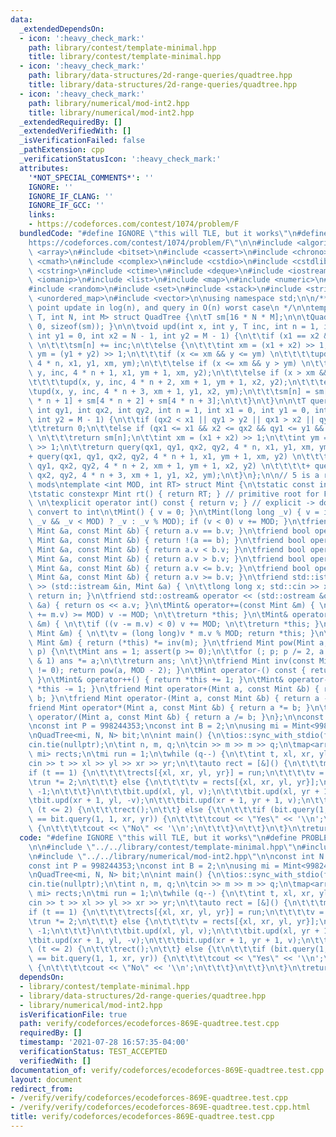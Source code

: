 ```yaml
---
data:
  _extendedDependsOn:
  - icon: ':heavy_check_mark:'
    path: library/contest/template-minimal.hpp
    title: library/contest/template-minimal.hpp
  - icon: ':heavy_check_mark:'
    path: library/data-structures/2d-range-queries/quadtree.hpp
    title: library/data-structures/2d-range-queries/quadtree.hpp
  - icon: ':heavy_check_mark:'
    path: library/numerical/mod-int2.hpp
    title: library/numerical/mod-int2.hpp
  _extendedRequiredBy: []
  _extendedVerifiedWith: []
  _isVerificationFailed: false
  _pathExtension: cpp
  _verificationStatusIcon: ':heavy_check_mark:'
  attributes:
    '*NOT_SPECIAL_COMMENTS*': ''
    IGNORE: ''
    IGNORE_IF_CLANG: ''
    IGNORE_IF_GCC: ''
    links:
    - https://codeforces.com/contest/1074/problem/F
  bundledCode: "#define IGNORE \"this will TLE, but it works\"\n#define PROBLEM \"\
    https://codeforces.com/contest/1074/problem/F\"\n\n#include <algorithm>\n#include\
    \ <array>\n#include <bitset>\n#include <cassert>\n#include <chrono>\n#include\
    \ <cmath>\n#include <complex>\n#include <cstdio>\n#include <cstdlib>\n#include\
    \ <cstring>\n#include <ctime>\n#include <deque>\n#include <iostream>\n#include\
    \ <iomanip>\n#include <list>\n#include <map>\n#include <numeric>\n#include <queue>\n\
    #include <random>\n#include <set>\n#include <stack>\n#include <string>\n#include\
    \ <unordered_map>\n#include <vector>\n\nusing namespace std;\n\n/**\n * Handles\
    \ point update in log(n), and query in O(n) worst case\n */\n\ntemplate <class\
    \ T, int N, int M> struct QuadTree {\n\tT sm[16 * N * M];\n\n\tQuadTree() { memset(sm,\
    \ 0, sizeof(sm)); }\n\n\tvoid upd(int x, int y, T inc, int n = 1, int x1 = 0,\
    \ int y1 = 0, int x2 = N - 1, int y2 = M - 1) {\n\t\tif (x1 == x2 && y1 == y2)\
    \ \n\t\t\tsm[n] += inc;\n\t\telse {\n\t\t\tint xm = (x1 + x2) >> 1;\n\t\t\tint\
    \ ym = (y1 + y2) >> 1;\n\t\t\tif (x <= xm && y <= ym) \n\t\t\t\tupd(x, y, inc,\
    \ 4 * n, x1, y1, xm, ym);\n\t\t\telse if (x <= xm && y > ym) \n\t\t\t\tupd(x,\
    \ y, inc, 4 * n + 1, x1, ym + 1, xm, y2);\n\t\t\telse if (x > xm && y > ym) \n\
    \t\t\t\tupd(x, y, inc, 4 * n + 2, xm + 1, ym + 1, x2, y2);\n\t\t\telse \n\t\t\t\
    \tupd(x, y, inc, 4 * n + 3, xm + 1, y1, x2, ym);\n\t\t\tsm[n] = sm[4 * n] + sm[4\
    \ * n + 1] + sm[4 * n + 2] + sm[4 * n + 3];\n\t\t}\n\t}\n\n\tT query(int qx1,\
    \ int qy1, int qx2, int qy2, int n = 1, int x1 = 0, int y1 = 0, int x2 = N - 1,\
    \ int y2 = M - 1) {\n\t\tif (qx2 < x1 || qy1 > y2 || qx1 > x2 || qy2 < y1) \n\t\
    \t\treturn 0;\n\t\telse if (qx1 <= x1 && x2 <= qx2 && qy1 <= y1 && y2 <= qy2)\
    \ \n\t\t\treturn sm[n];\n\t\tint xm = (x1 + x2) >> 1;\n\t\tint ym = (y1 + y2)\
    \ >> 1;\n\t\treturn query(qx1, qy1, qx2, qy2, 4 * n, x1, y1, xm, ym) \n\t\t\t\t\
    + query(qx1, qy1, qx2, qy2, 4 * n + 1, x1, ym + 1, xm, y2) \n\t\t\t\t+ query(qx1,\
    \ qy1, qx2, qy2, 4 * n + 2, xm + 1, ym + 1, x2, y2) \n\t\t\t\t+ query(qx1, qy1,\
    \ qx2, qy2, 4 * n + 3, xm + 1, y1, x2, ym);\n\t}\n};\n\n// 5 is a root of both\
    \ mods\ntemplate <int MOD, int RT> struct Mint {\n\tstatic const int mod = MOD;\n\
    \tstatic constexpr Mint rt() { return RT; } // primitive root for FFT\n\tint v;\
    \ \n\texplicit operator int() const { return v; } // explicit -> don't silently\
    \ convert to int\n\tMint() { v = 0; }\n\tMint(long long _v) { v = int((-MOD <=\
    \ _v && _v < MOD) ? _v : _v % MOD); if (v < 0) v += MOD; }\n\tfriend bool operator==(const\
    \ Mint &a, const Mint &b) { return a.v == b.v; }\n\tfriend bool operator!=(const\
    \ Mint &a, const Mint &b) { return !(a == b); }\n\tfriend bool operator<(const\
    \ Mint &a, const Mint &b) { return a.v < b.v; }\n\tfriend bool operator>(const\
    \ Mint &a, const Mint &b) { return a.v > b.v; }\n\tfriend bool operator<=(const\
    \ Mint &a, const Mint &b) { return a.v <= b.v; }\n\tfriend bool operator>=(const\
    \ Mint &a, const Mint &b) { return a.v >= b.v; }\n\tfriend std::istream& operator\
    \ >> (std::istream &in, Mint &a) { \n\t\tlong long x; std::cin >> x; a = Mint(x);\
    \ return in; }\n\tfriend std::ostream& operator << (std::ostream &os, const Mint\
    \ &a) { return os << a.v; }\n\tMint& operator+=(const Mint &m) { \n\t\tif ((v\
    \ += m.v) >= MOD) v -= MOD; \n\t\treturn *this; }\n\tMint& operator-=(const Mint\
    \ &m) { \n\t\tif ((v -= m.v) < 0) v += MOD; \n\t\treturn *this; }\n\tMint& operator*=(const\
    \ Mint &m) { \n\t\tv = (long long)v * m.v % MOD; return *this; }\n\tMint& operator/=(const\
    \ Mint &m) { return (*this) *= inv(m); }\n\tfriend Mint pow(Mint a, long long\
    \ p) {\n\t\tMint ans = 1; assert(p >= 0);\n\t\tfor (; p; p /= 2, a *= a) if (p\
    \ & 1) ans *= a;\n\t\treturn ans; \n\t}\n\tfriend Mint inv(const Mint &a) { assert(a.v\
    \ != 0); return pow(a, MOD - 2); }\n\tMint operator-() const { return Mint(-v);\
    \ }\n\tMint& operator++() { return *this += 1; }\n\tMint& operator--() { return\
    \ *this -= 1; }\n\tfriend Mint operator+(Mint a, const Mint &b) { return a +=\
    \ b; }\n\tfriend Mint operator-(Mint a, const Mint &b) { return a -= b; }\n\t\
    friend Mint operator*(Mint a, const Mint &b) { return a *= b; }\n\tfriend Mint\
    \ operator/(Mint a, const Mint &b) { return a /= b; }\n};\n\nconst int N = 2505;\n\
    \nconst int P = 998244353;\nconst int B = 2;\n\nusing mi = Mint<998244353, 5>;\n\
    \nQuadTree<mi, N, N> bit;\n\nint main() {\n\tios::sync_with_stdio(false);\n\t\
    cin.tie(nullptr);\n\tint n, m, q;\n\tcin >> m >> m >> q;\n\tmap<array<int, 4>,\
    \ mi> rects;\n\tmi run = 1;\n\twhile (q--) {\n\t\tint t, xl, xr, yl, yr;\n\t\t\
    cin >> t >> xl >> yl >> xr >> yr;\n\t\tauto rect = [&]() {\n\t\t\tmi v;\n\t\t\t\
    if (t == 1) {\n\t\t\t\trects[{xl, xr, yl, yr}] = run;\n\t\t\t\tv = run;\n\t\t\t\
    \trun *= 2;\n\t\t\t} else {\n\t\t\t\tv = rects[{xl, xr, yl, yr}];\n\t\t\t\tv *=\
    \ -1;\n\t\t\t}\n\t\t\tbit.upd(xl, yl, v);\n\t\t\tbit.upd(xl, yr + 1, -v);\n\t\t\
    \tbit.upd(xr + 1, yl, -v);\n\t\t\tbit.upd(xr + 1, yr + 1, v);\n\t\t};\n\t\tif\
    \ (t <= 2) {\n\t\t\trect();\n\t\t} else {\t\n\t\t\tif (bit.query(1,  1, xl, yl)\
    \ == bit.query(1, 1, xr, yr)) {\n\t\t\t\tcout << \"Yes\" << '\\n';\n\t\t\t} else\
    \ {\n\t\t\t\tcout << \"No\" << '\\n';\n\t\t\t}\n\t\t}\n\t}\n\treturn 0;\n}\n"
  code: "#define IGNORE \"this will TLE, but it works\"\n#define PROBLEM \"https://codeforces.com/contest/1074/problem/F\"\
    \n\n#include \"../../library/contest/template-minimal.hpp\"\n#include \"../../library/data-structures/2d-range-queries/quadtree.hpp\"\
    \n#include \"../../library/numerical/mod-int2.hpp\"\n\nconst int N = 2505;\n\n\
    const int P = 998244353;\nconst int B = 2;\n\nusing mi = Mint<998244353, 5>;\n\
    \nQuadTree<mi, N, N> bit;\n\nint main() {\n\tios::sync_with_stdio(false);\n\t\
    cin.tie(nullptr);\n\tint n, m, q;\n\tcin >> m >> m >> q;\n\tmap<array<int, 4>,\
    \ mi> rects;\n\tmi run = 1;\n\twhile (q--) {\n\t\tint t, xl, xr, yl, yr;\n\t\t\
    cin >> t >> xl >> yl >> xr >> yr;\n\t\tauto rect = [&]() {\n\t\t\tmi v;\n\t\t\t\
    if (t == 1) {\n\t\t\t\trects[{xl, xr, yl, yr}] = run;\n\t\t\t\tv = run;\n\t\t\t\
    \trun *= 2;\n\t\t\t} else {\n\t\t\t\tv = rects[{xl, xr, yl, yr}];\n\t\t\t\tv *=\
    \ -1;\n\t\t\t}\n\t\t\tbit.upd(xl, yl, v);\n\t\t\tbit.upd(xl, yr + 1, -v);\n\t\t\
    \tbit.upd(xr + 1, yl, -v);\n\t\t\tbit.upd(xr + 1, yr + 1, v);\n\t\t};\n\t\tif\
    \ (t <= 2) {\n\t\t\trect();\n\t\t} else {\t\n\t\t\tif (bit.query(1,  1, xl, yl)\
    \ == bit.query(1, 1, xr, yr)) {\n\t\t\t\tcout << \"Yes\" << '\\n';\n\t\t\t} else\
    \ {\n\t\t\t\tcout << \"No\" << '\\n';\n\t\t\t}\n\t\t}\n\t}\n\treturn 0;\n}"
  dependsOn:
  - library/contest/template-minimal.hpp
  - library/data-structures/2d-range-queries/quadtree.hpp
  - library/numerical/mod-int2.hpp
  isVerificationFile: true
  path: verify/codeforces/ecodeforces-869E-quadtree.test.cpp
  requiredBy: []
  timestamp: '2021-07-28 16:57:35-04:00'
  verificationStatus: TEST_ACCEPTED
  verifiedWith: []
documentation_of: verify/codeforces/ecodeforces-869E-quadtree.test.cpp
layout: document
redirect_from:
- /verify/verify/codeforces/ecodeforces-869E-quadtree.test.cpp
- /verify/verify/codeforces/ecodeforces-869E-quadtree.test.cpp.html
title: verify/codeforces/ecodeforces-869E-quadtree.test.cpp
---
```

